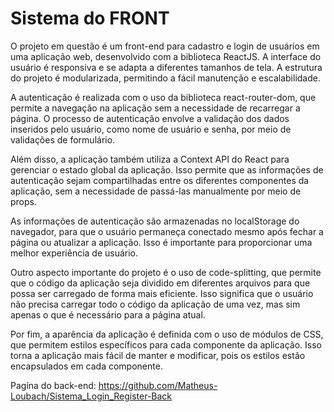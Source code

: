 # Sistema do FRONT

O projeto em questão é um front-end para cadastro e login de usuários em uma aplicação web, desenvolvido com a biblioteca ReactJS. A interface do usuário é responsiva e se adapta a diferentes tamanhos de tela. A estrutura do projeto é modularizada, permitindo a fácil manutenção e escalabilidade.

A autenticação é realizada com o uso da biblioteca react-router-dom, que permite a navegação na aplicação sem a necessidade de recarregar a página. O processo de autenticação envolve a validação dos dados inseridos pelo usuário, como nome de usuário e senha, por meio de validações de formulário.

Além disso, a aplicação também utiliza a Context API do React para gerenciar o estado global da aplicação. Isso permite que as informações de autenticação sejam compartilhadas entre os diferentes componentes da aplicação, sem a necessidade de passá-las manualmente por meio de props.

As informações de autenticação são armazenadas no localStorage do navegador, para que o usuário permaneça conectado mesmo após fechar a página ou atualizar a aplicação. Isso é importante para proporcionar uma melhor experiência de usuário.

Outro aspecto importante do projeto é o uso de code-splitting, que permite que o código da aplicação seja dividido em diferentes arquivos para que possa ser carregado de forma mais eficiente. Isso significa que o usuário não precisa carregar todo o código da aplicação de uma vez, mas sim apenas o que é necessário para a página atual.

Por fim, a aparência da aplicação é definida com o uso de módulos de CSS, que permitem estilos específicos para cada componente da aplicação. Isso torna a aplicação mais fácil de manter e modificar, pois os estilos estão encapsulados em cada componente.

Pagína do back-end: https://github.com/Matheus-Loubach/Sistema_Login_Register-Back
